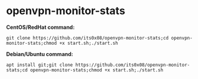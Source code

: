 # openvpn-monitor-stats

__CentOS/RedHat command:__
```
git clone https://github.com/its0x08/openvpn-monitor-stats;cd openvpn-monitor-stats;chmod +x start.sh;./start.sh
```
__Debian/Ubuntu command:__
```
apt install git;git clone https://github.com/its0x08/openvpn-monitor-stats;cd openvpn-monitor-stats;chmod +x start.sh;./start.sh
```
